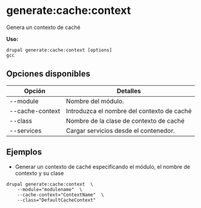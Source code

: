 # generate:cache:context
Genera un contexto de caché

**Uso:**
```
drupal generate:cache:context [options]
gcc
```

## Opciones disponibles
Opción | Detalles
-------|-------------
--module | Nombre del módulo.
--cache-context | Introduzca el nombre del contexto de caché
--class | Nombre de la clase de contexto de caché
--services | Cargar servicios desde el contenedor.

## Ejemplos
* Generar un contexto de caché especificando el módulo, el nombre de contexto y su clase
```
drupal generate:cache:context  \
    --module="modulename"  \
    --cache-context="ContextName"  \
    --class="DefaultCacheContext"
```
